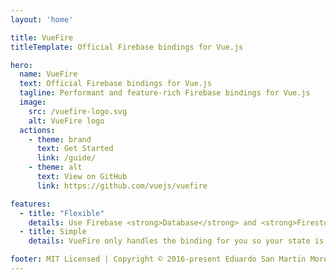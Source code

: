 ```yaml
---
layout: 'home'

title: VueFire
titleTemplate: Official Firebase bindings for Vue.js

hero:
  name: VueFire
  text: Official Firebase bindings for Vue.js
  tagline: Performant and feature-rich Firebase bindings for Vue.js
  image:
    src: /vuefire-logo.svg
    alt: VueFire logo
  actions:
    - theme: brand
      text: Get Started
      link: /guide/
    - theme: alt
      text: View on GitHub
      link: https://github.com/vuejs/vuefire

features:
  - title: "Flexible"
    details: Use Firebase <strong>Database</strong> and <strong>Firestore</strong>. You can use both at the same time or just use one of them.
  - title: Simple
    details: VueFire only handles the binding for you so your state is always up to date with the server. You still be able to use Firebase JS SDK to its full potential!

footer: MIT Licensed | Copyright © 2016-present Eduardo San Martin Morote
---
```

